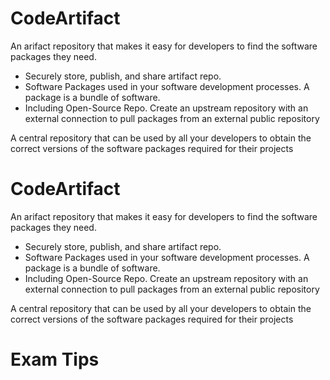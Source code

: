 # CodeArtifact
An arifact repository that makes it easy for developers to find the software packages they need.

* Securely store, publish, and share artifact repo.
* Software Packages used in your software development processes. A package is a bundle of software.
* Including Open-Source Repo. Create an upstream repository with an external connection to pull packages from an external public repository

A central repository that can be used by all your developers to obtain the correct versions of the software packages required for their projects
# CodeArtifact
An arifact repository that makes it easy for developers to find the software packages they need.

* Securely store, publish, and share artifact repo.
* Software Packages used in your software development processes. A package is a bundle of software.
* Including Open-Source Repo. Create an upstream repository with an external connection to pull packages from an external public repository

A central repository that can be used by all your developers to obtain the correct versions of the software packages required for their projects

# Exam Tips
